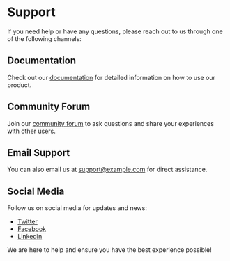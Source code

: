 # Support

If you need help or have any questions, please reach out to us through one of the following channels:

## Documentation
Check out our [documentation](https://example.com/docs) for detailed information on how to use our product.

## Community Forum
Join our [community forum](https://example.com/forum) to ask questions and share your experiences with other users.

## Email Support
You can also email us at [support@example.com](mailto:support@example.com) for direct assistance.

## Social Media
Follow us on social media for updates and news:
- [Twitter](https://twitter.com/example)
- [Facebook](https://facebook.com/example)
- [LinkedIn](https://linkedin.com/company/example)

We are here to help and ensure you have the best experience possible!